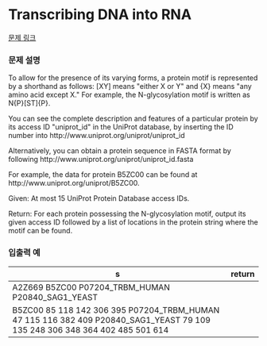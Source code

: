 # Transcribing DNA into RNA

[문제 링크](https://rosalind.info/problems/mprt/)

### 문제 설명

<p>To allow for the presence of its varying forms, a protein motif is represented by a shorthand as follows: [XY] means "either X or Y" and {X} means "any amino acid except X." For example, the N-glycosylation motif is written as N{P}[ST]{P}.</p>
<p>You can see the complete description and features of a particular protein by its access ID "uniprot_id" in the UniProt database, by inserting the ID number into http://www.uniprot.org/uniprot/uniprot_id</p>
<p>Alternatively, you can obtain a protein sequence in FASTA format by following http://www.uniprot.org/uniprot/uniprot_id.fasta</p>
<p>For example, the data for protein B5ZC00 can be found at http://www.uniprot.org/uniprot/B5ZC00.</p>
<p>Given: At most 15 UniProt Protein Database access IDs.</p>
<p>Return: For each protein possessing the N-glycosylation motif, output its given access ID followed by a list of locations in the protein string where the motif can be found.</p>

### 입출력 예
<table class="table">
        <thead><tr>
<th>s</th>
<th>return</th>
</tr>
</thead>
        <tbody><tr>
<td>A2Z669
B5ZC00
P07204_TRBM_HUMAN
P20840_SAG1_YEAST</td>
</tr>
<tr>
<td>B5ZC00
85 118 142 306 395
P07204_TRBM_HUMAN
47 115 116 382 409
P20840_SAG1_YEAST
79 109 135 248 306 348 364 402 485 501 614</td>
</tr>
</tbody>
      </table>
